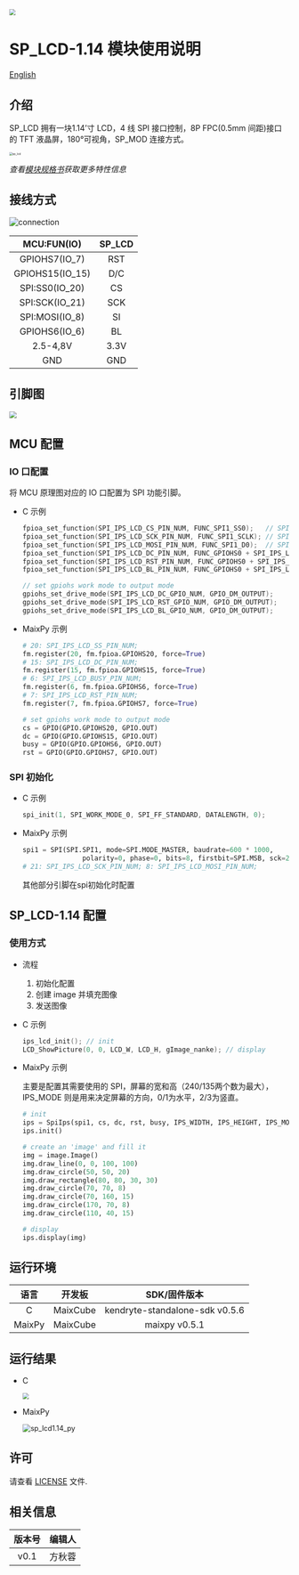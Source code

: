<img src="img/icon_sipeed2.png" style="zoom: 70%;" />

# SP_LCD-1.14 模块使用说明

[English](README.md)

## 介绍

SP_LCD 拥有一块1.14’寸 LCD，4 线 SPI 接口控制，8P FPC(0.5mm 间距)接口的 TFT 液晶屏，180°可视角，SP_MOD 连接方式。

<img src="img/sp_lcd.png" alt="sp_lcd" style="zoom:35%;" />

*查看[模块规格书](doc/SP-LCD1.14规格书V1.0.pdf)获取更多特性信息*

## 接线方式

![connection](img/connection.png)

|   MCU:FUN(IO)   | SP_LCD |
| :-------------: | :----: |
|  GPIOHS7(IO_7)  |  RST   |
| GPIOHS15(IO_15) |  D/C   |
| SPI:SS0(IO_20)  |   CS   |
| SPI:SCK(IO_21)  |  SCK   |
| SPI:MOSI(IO_8)  |   SI   |
|  GPIOHS6(IO_6)  |   BL   |
|    2.5-4,8V     |  3.3V  |
|       GND       |  GND   |

## 引脚图

<img src="img/sp_lcd1.14_back.png" style="zoom:80%;" />

## MCU 配置

### IO 口配置

将 MCU 原理图对应的 IO 口配置为 SPI 功能引脚。

* C 示例

  ```c
  fpioa_set_function(SPI_IPS_LCD_CS_PIN_NUM, FUNC_SPI1_SS0);   // SPI_IPS_LCD_CS_PIN_NUM: 20;
  fpioa_set_function(SPI_IPS_LCD_SCK_PIN_NUM, FUNC_SPI1_SCLK); // SPI_IPS_LCD_SCK_PIN_NUM: 21;
  fpioa_set_function(SPI_IPS_LCD_MOSI_PIN_NUM, FUNC_SPI1_D0);  // SPI_IPS_LCD_MOSI_PIN_NUM: 8;
  fpioa_set_function(SPI_IPS_LCD_DC_PIN_NUM, FUNC_GPIOHS0 + SPI_IPS_LCD_DC_GPIO_NUM);   // SPI_IPS_LCD_DC_PIN_NUM: 15; SPI_IPS_LCD_DC_GPIO_NUM: 15;
  fpioa_set_function(SPI_IPS_LCD_RST_PIN_NUM, FUNC_GPIOHS0 + SPI_IPS_LCD_RST_GPIO_NUM); // SPI_IPS_LCD_RST_PIN_NUM: 7; SPI_IPS_LCD_RST_GPIO_NUM: 7;
  fpioa_set_function(SPI_IPS_LCD_BL_PIN_NUM, FUNC_GPIOHS0 + SPI_IPS_LCD_BL_GPIO_NUM);   // SPI_IPS_LCD_BL_PIN_NUM: 6; SPI_IPS_LCD_BL_GPIO_NUM: 6;
  
  // set gpiohs work mode to output mode
  gpiohs_set_drive_mode(SPI_IPS_LCD_DC_GPIO_NUM, GPIO_DM_OUTPUT);
  gpiohs_set_drive_mode(SPI_IPS_LCD_RST_GPIO_NUM, GPIO_DM_OUTPUT);
  gpiohs_set_drive_mode(SPI_IPS_LCD_BL_GPIO_NUM, GPIO_DM_OUTPUT);
  ```

* MaixPy 示例

  ```python
  # 20: SPI_IPS_LCD_SS_PIN_NUM;
  fm.register(20, fm.fpioa.GPIOHS20, force=True)
  # 15: SPI_IPS_LCD_DC_PIN_NUM;
  fm.register(15, fm.fpioa.GPIOHS15, force=True)
  # 6: SPI_IPS_LCD_BUSY_PIN_NUM;
  fm.register(6, fm.fpioa.GPIOHS6, force=True)
  # 7: SPI_IPS_LCD_RST_PIN_NUM;
  fm.register(7, fm.fpioa.GPIOHS7, force=True)
  
  # set gpiohs work mode to output mode
  cs = GPIO(GPIO.GPIOHS20, GPIO.OUT)
  dc = GPIO(GPIO.GPIOHS15, GPIO.OUT)
  busy = GPIO(GPIO.GPIOHS6, GPIO.OUT)
  rst = GPIO(GPIO.GPIOHS7, GPIO.OUT)
  ```

### SPI 初始化

* C 示例

  ```c
  spi_init(1, SPI_WORK_MODE_0, SPI_FF_STANDARD, DATALENGTH, 0);
  ```

* MaixPy 示例

  ```python
  spi1 = SPI(SPI.SPI1, mode=SPI.MODE_MASTER, baudrate=600 * 1000,
                 polarity=0, phase=0, bits=8, firstbit=SPI.MSB, sck=21, mosi=8)
  # 21: SPI_IPS_LCD_SCK_PIN_NUM; 8: SPI_IPS_LCD_MOSI_PIN_NUM;
  ```
  
  其他部分引脚在spi初始化时配置

## SP_LCD-1.14 配置

### 使用方式

* 流程

  1. 初始化配置
  2. 创建 image 并填充图像
  3. 发送图像

* C 示例

  ```c
  ips_lcd_init(); // init
  LCD_ShowPicture(0, 0, LCD_W, LCD_H, gImage_nanke); // display
  ```
  
* MaixPy 示例

  主要是配置其需要使用的 SPI，屏幕的宽和高（240/135两个数为最大），IPS_MODE 则是用来决定屏幕的方向，0/1为水平，2/3为竖直。

  ```python
  # init
  ips = SpiIps(spi1, cs, dc, rst, busy, IPS_WIDTH, IPS_HEIGHT, IPS_MODE)
  ips.init()
  
  # create an 'image' and fill it
  img = image.Image()
  img.draw_line(0, 0, 100, 100)
  img.draw_circle(50, 50, 20)
  img.draw_rectangle(80, 80, 30, 30)
  img.draw_circle(70, 70, 8)
  img.draw_circle(70, 160, 15)
  img.draw_circle(170, 70, 8)
  img.draw_circle(110, 40, 15)
  
  # display
  ips.display(img)
  ```

## 运行环境

|  语言  |  开发板  |          SDK/固件版本          |
| :----: | :------: | :----------------------------: |
|   C    | MaixCube | kendryte-standalone-sdk v0.5.6 |
| MaixPy | MaixCube |         maixpy v0.5.1          |

## 运行结果

* C

  <img src="img/sp_lcd1.14_c.png" style="zoom:67%;" />

* MaixPy

  <img src="img/sp_lcd1.14_py.png" alt="sp_lcd1.14_py" style="zoom:90%;" />

## 许可

请查看 [LICENSE](LICENSE.md) 文件.

## 相关信息

|  版本号  |  编辑人 |
| :----: | :------: |
|   v0.1    | 方秋蓉 |
